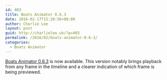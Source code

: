 ```yaml
---
id: 403
title: Boats Animator 0.6.3
date: 2016-02-17T15:20:56+00:00
author: Charlie Lee
layout: post
guid: http://charlielee.uk/?p=403
permalink: /2016/02/boats-animator-0-6-3/
categories:
  - Boats Animator
---
```

[Boats Animator 0.6.3](https://github.com/BoatsAreRockable/animator/releases/tag/v0.6.3) is now available. This version notably brings playback from any frame in the timeline and a clearer indication of which frame is being previewed.
